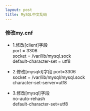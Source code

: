 ```yaml
---
layout: post
title: MySQL中文乱码
---
```


### 修改my.cnf
* 1.修改[client]字段  
        port = 3306  
        socket = /var/lib/mysql.sock  
        default-character-set = utf8  

* 2.修改[mysqld]字段
        port=3306  
        socket = /var/lib/mysql/mysql.sock  
        character-set-server=utf8  

* 3.修改[mysql]字段  
        no-auto-rehash  
        default-character-set=utf8   
     

